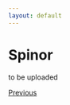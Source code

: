 ```yaml
---
layout: default
---
```


# Spinor

to be uploaded

<div class="pagination">
  <a href="{{ 'Phys/MP/MP_content.html' | relative_url }}" class="prev-button">Previous</a>
</div>